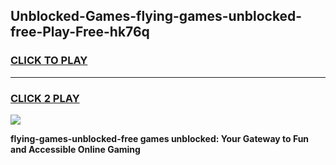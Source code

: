 
## Unblocked-Games-flying-games-unblocked-free-Play-Free-hk76q
<h3>
<a href="https://premium76.site?title=flying-games-unblocked-free&ref=21A">CLICK TO PLAY</a></h3>
<hr>

<h3>
<a href="https://premium76.site?title=flying-games-unblocked-free&ref=21A">CLICK 2 PLAY</a>
  
</h3>

<a href="https://premium76.site?title=flying-games-unblocked-free&ref=21A"><img src="https://clearcache.store/games.png"></a>


**flying-games-unblocked-free games unblocked: Your Gateway to Fun and Accessible Online Gaming**
